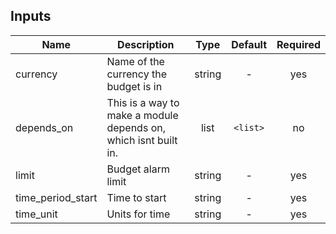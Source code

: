 ## Inputs

| Name | Description | Type | Default | Required |
|------|-------------|:----:|:-----:|:-----:|
| currency | Name of the currency the budget is in | string | - | yes |
| depends_on | This is a way to make a module depends on, which isnt built in. | list | `<list>` | no |
| limit | Budget alarm limit | string | - | yes |
| time_period_start | Time to start | string | - | yes |
| time_unit | Units for time | string | - | yes |
